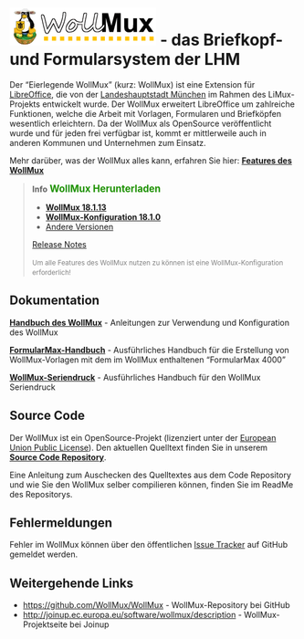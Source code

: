 # ![WollMux](images/Wollmux_logo_medium.gif "fig:Wollmux_logo_medium.gif") - das Briefkopf- und Formularsystem der LHM

Der “Eierlegende WollMux” (kurz: WollMux) ist eine Extension für [LibreOffice](http://www.documentfoundation.org), die von der [Landeshauptstadt München](http://www.muenchen.de) im Rahmen des LiMux-Projekts entwickelt wurde. Der WollMux erweitert LibreOffice um zahlreiche Funktionen, welche die Arbeit mit Vorlagen, Formularen und Briefköpfen wesentlich erleichtern. Da der WollMux als OpenSource veröffentlicht wurde und für jeden frei verfügbar ist, kommt er mittlerweile auch in anderen Kommunen und Unternehmen zum Einsatz.

Mehr darüber, was der WollMux alles kann, erfahren Sie hier: **[Features des WollMux](Features.md)**

> **Info**  <span style="font-size:larger;font-weight:bold;color:#1D9101">WollMux Herunterladen</span>
> - **[WollMux 18.1.13](https://github.com/WollMux/WollMux/releases/tag/RELEASE_18.1.13)**
> - **[WollMux-Konfiguration 18.1.0](https://github.com/WollMux/wollmux-config/releases/tag/v18.1.0)**
> - [Andere Versionen](https://github.com/WollMux/WollMux/releases)
>
> [Release Notes](https://github.com/WollMux/WollMux/blob/master/doc/ChangeLog)
>
> <span style="font-size:smaller; color:gray;">Um alle Features des WollMux nutzen zu können ist eine WollMux-Konfiguration erforderlich!</span>

## Dokumentation

**[Handbuch des WollMux](18.1/Handbuch_des_WollMux.md)** - Anleitungen zur Verwendung und Konfiguration des WollMux

**[FormularMax-Handbuch](18.1/FormularMax/FormularMax.md)** - Ausführliches Handbuch für die Erstellung von WollMux-Vorlagen mit dem im WollMux enthaltenen “FormularMax 4000”

**[WollMux-Seriendruck](18.1/MailMerge/Seriendruck.md)** - Ausführliches Handbuch für den WollMux Seriendruck

## Source Code

Der WollMux ist ein OpenSource-Projekt (lizenziert unter der [European Union Public License](http://joinup.ec.europa.eu/software/page/eupl)). Den aktuellen Quelltext finden Sie in unserem **[Source Code Repository](https://github.com/WollMux/WollMux)**.

Eine Anleitung zum Auschecken des Quelltextes aus dem Code Repository und wie Sie den WollMux selber compilieren können, finden Sie im ReadMe des Repositorys.

## Fehlermeldungen

Fehler im WollMux können über den öffentlichen [Issue Tracker](https://github.com/WollMux/WollMux/issues) auf GitHub gemeldet werden.

## Weitergehende Links

- <https://github.com/WollMux/WollMux> - WollMux-Repository bei GitHub
- <http://joinup.ec.europa.eu/software/wollmux/description> - WollMux-Projektseite bei Joinup
